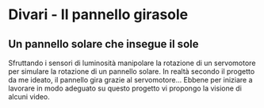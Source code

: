 <picture align="center">
  <source media="(prefers-color-scheme: dark)" srcset="doc_utili/img/girasole2.png">
  <source media="(prefers-color-scheme: dark)" srcset="doc_utili/img/logo2.png">
</picture>

# Divari - Il pannello girasole
## Un pannello solare che insegue il sole
Sfruttando i sensori di luminosità manipolare la rotazione di un servomotore
per simulare la rotazione di un pannello solare. In realtà secondo il progetto 
da me ideato, il pannello gira grazie al servomotore...
Ebbene per iniziare a lavorare in modo adeguato su questo progetto vi propongo 
la visione di alcuni video. 
